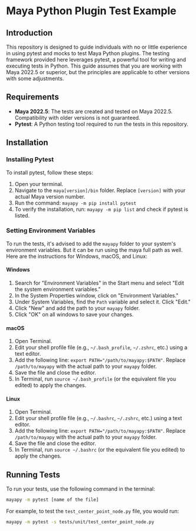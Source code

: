 # Maya Python Plugin Test Example

## Introduction

This repository is designed to guide individuals with no or little experience in using pytest and mocks to test Maya Python plugins. The testing framework provided here leverages pytest, a powerful tool for writing and executing tests in Python. This guide assumes that you are working with Maya 2022.5 or superior, but the principles are applicable to other versions with some adjustments.

## Requirements

- **Maya 2022.5**: The tests are created and tested on Maya 2022.5. Compatibility with older versions is not guaranteed.
- **Pytest**: A Python testing tool required to run the tests in this repository.

## Installation

### Installing Pytest

To install pytest, follow these steps:

1. Open your terminal.
2. Navigate to the `maya[version]/bin` folder. Replace `[version]` with your actual Maya version number.
3. Run the command: `mayapy -m pip install pytest`
4. To verify the installation, run: `mayapy -m pip list` and check if pytest is listed.

### Setting Environment Variables

To run the tests, it's advised to add the `mayapy` folder to your system's environment variables. But it can be run using the maya full path as well. Here are the instructions for Windows, macOS, and Linux:

#### Windows

1. Search for "Environment Variables" in the Start menu and select "Edit the system environment variables."
2. In the System Properties window, click on "Environment Variables."
3. Under System Variables, find the `Path` variable and select it. Click "Edit."
4. Click "New" and add the path to your `mayapy` folder.
5. Click "OK" on all windows to save your changes.

#### macOS

1. Open Terminal.
2. Edit your shell profile file (e.g., `~/.bash_profile`, `~/.zshrc`, etc.) using a text editor.
3. Add the following line: `export PATH="/path/to/mayapy:$PATH"`. Replace `/path/to/mayapy` with the actual path to your `mayapy` folder.
4. Save the file and close the editor.
5. In Terminal, run `source ~/.bash_profile` (or the equivalent file you edited) to apply the changes.

#### Linux

1. Open Terminal.
2. Edit your shell profile file (e.g., `~/.bashrc`, `~/.zshrc`, etc.) using a text editor.
3. Add the following line: `export PATH="/path/to/mayapy:$PATH"`. Replace `/path/to/mayapy` with the actual path to your `mayapy` folder.
4. Save the file and close the editor.
5. In Terminal, run `source ~/.bashrc` (or the equivalent file you edited) to apply the changes.

## Running Tests

To run your tests, use the following command in the terminal:

```bash
mayapy -m pytest [name of the file]
```

For example, to test the `test_center_point_node.py` file, you would run:

```bash
mayapy -m pytest -s tests/unit/test_center_point_node.py
```
